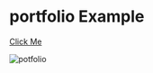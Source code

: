 # portfolio Example

[Click Me]()

![potfolio](https://github.com/kaplanh/portfolio/assets/101884444/5f639ddb-49c5-492a-a179-ab4e31da443f)

